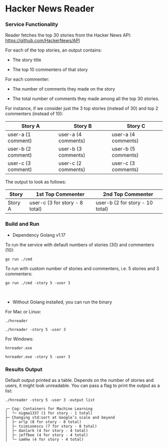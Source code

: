 # Hacker News Reader

### Service Functionality

Reader fetches the top 30 stories from the Hacker News API: https://github.com/HackerNews/API

For each of the top stories, an output contains:

- The story title

- The top 10 commenters of that story

For each commenter:

- The number of comments they made on the story

- The total number of comments they made among all the top 30 stories.

For instance, if we consider just the 3 top stories (instead of 30) and top 2 commenters (instead of 10):

| Story A            | Story B             | Story C             |
|--------------------|---------------------|---------------------|
| user-a (1 comment) | user-a (4 comments) | user-a (4 comments) |
| user-b (2 comment) | user-b (3 comments) | user-b (5 comments) |
| user-c (3 comment) | user-c (2 comments) | user-c (3 comments) |

The output to look as follows:

| Story   | 1st Top Commenter              | 2nd Top Commenter               |
|---------|--------------------------------|---------------------------------|
| Story A | user-c (3 for story - 8 total) | user-b (2 for story - 10 total) |

### Build and Run

- Dependency Golang v1.17

To run the service with default numbers of stories (30) and commenters (10):
```
go run ./cmd
```
To run with custom number of stories and commenters, i.e. 5 stories and 3 commenters:
```
go run ./cmd -story 5 -user 3
```
<br>

- Without Golang installed, you can run the binary

For Mac or Linux:
```
./hnreader
```
```
./hnreader -story 5 -user 3
```
For Windows:
```
hnreader.exe
```
```
hnreader.exe -story 5 -user 3
```
### Results Output
Default output printed as a table. Depends on the number of stories and users, it might look unreadable. You can pass a 
flag to print the output as a list:
```
./hnreader -story 5 -user 3 -output list
```
```text
╭─ Cog: Containers for Machine Learning
│  ╰─ nigma1337 (1 for story - 1 total)
├─ Changing std:sort at Google’s scale and beyond
│  ├─ orlp (8 for story - 8 total)
│  ├─ tsimionescu (7 for story - 8 total)
│  ├─ danlark (4 for story - 4 total)
│  ├─ jeffbee (4 for story - 4 total)
│  ╰─ samhw (4 for story - 4 total)

```